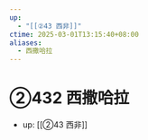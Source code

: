 ```yaml
---
up:
  - "[[②43 西非]]"
ctime: 2025-03-01T13:15:40+08:00
aliases:
  - 西撒哈拉
---
```


# ②432 西撒哈拉

- up: [[②43 西非]]
